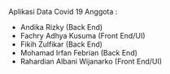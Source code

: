 Aplikasi Data Covid 19
Anggota :
- Andika Rizky (Back End)
- Fachry Adhya Kusuma (Front End/UI)
- Fikih Zulfikar (Back End)
- Mohamad Irfan Febrian (Back End)
- Rahardian Albani Wijanarko (Front End/UI)

